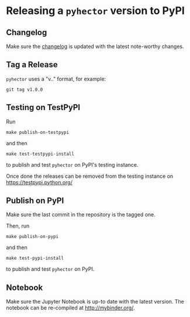 # Releasing a `pyhector` version to PyPI

## Changelog

Make sure the [changelog](CHANGELOG.rst) is updated with the latest note-worthy
changes.

## Tag a Release

`pyhector` uses a "v<major>.<minor>.<patch>" format, for example:

    git tag v1.0.0

## Testing on TestPyPI

Run

    make publish-on-testpypi

and then

    make test-testpypi-install

to publish and test `pyhector` on PyPI's testing instance.

Once done the releases can be removed from the testing instance on
https://testpypi.python.org/

## Publish on PyPI

Make sure the last commit in the repository is the tagged one.

Then, run

    make publish-on-pypi

and then

    make test-pypi-install

to publish and test `pyhector` on PyPI.


## Notebook

Make sure the Jupyter Notebook is up-to date with the latest version. The
notebook can be re-compiled at
<http://mybinder.org/>.
